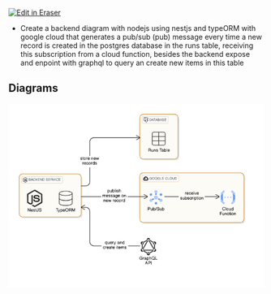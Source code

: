 <p><a target="_blank" href="https://app.eraser.io/workspace/YfvBYufitpYt9XgOQCv8" id="edit-in-eraser-github-link"><img alt="Edit in Eraser" src="https://firebasestorage.googleapis.com/v0/b/second-petal-295822.appspot.com/o/images%2Fgithub%2FOpen%20in%20Eraser.svg?alt=media&amp;token=968381c8-a7e7-472a-8ed6-4a6626da5501"></a></p>

- Create a backend diagram with nodejs using nestjs and typeORM with google cloud that generates a pub/sub (pub) message every time a new record is created in the postgres database in the runs table, receiving this subscription from a cloud function, besides the backend expose and enpoint with graphql to query an create new items in this table



<!-- eraser-additional-content -->
## Diagrams
<!-- eraser-additional-files -->
<a href="/Create Simulation and sen pub/sub message-cloud-architecture-1.eraserdiagram" data-element-id="HcjJgzd0SyvNbAhLL9rtJ"><img src="/.eraser/YfvBYufitpYt9XgOQCv8___mKy49QBroXMQjm1CVOFTAwGSS4q2___---diagram----bcffb88976d442c3fd58cf3eb576a059.png" alt="" data-element-id="HcjJgzd0SyvNbAhLL9rtJ" /></a>
<!-- end-eraser-additional-files -->
<!-- end-eraser-additional-content -->
<!--- Eraser file: https://app.eraser.io/workspace/YfvBYufitpYt9XgOQCv8 --->